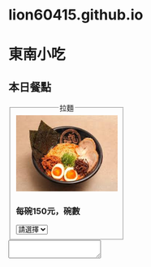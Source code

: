 # lion60415.github.io

<html lang="en">

<head>
  <meta charset="UTF-8">
  <style>
    .r1 {
      display: inline-block;
    }
  </style>

</head>

<body>
  <div>
    <h1>東南小吃</h1>
    <h2>本日餐點</h2>
  </div>

  <div>
    <fieldset class="r1">
      <legend align="center">拉麵</legend>
      <img width="200px" height="150px"
        src="12.jfif">
      <h3>每碗150元，碗數</h3>
      <select id="r">
        <option value="0" selected>請選擇</option>
        <option value="1">1</option>
        <option value="2">2</option>
        <option value="3">3</option>
        <option value="4">4</option>

      </select>
    </fieldset>
    <fieldset class="r1">
      <legend align="center">排骨飯</legend>
      <img width="200px" height="150px"
        src="13.jfif">
      <h3>每碗100元，碗數</h3>
      <select id="p">
        <option value="0" selected>請選擇</option>
        <option value="1">1</option>
        <option value="2">2</option>
        <option value="3">3</option>
        <option value="4">4</option>

      </select>
    </fieldset>
    <fieldset class="r1">
      <legend align="center">滷肉飯</legend>
      <img width="200px" height="150px"
        src="14.jfif">
      <h3>每碗60元，碗數</h3>
      <select id="d">
        <option value="0" selected>請選擇</option>
        <option value="1">1</option>
        <option value="2">2</option>
        <option value="3">3</option>
        <option value="4">4</option>

      </select>
    </fieldset>
    <input type="button" id="submit" value="結帳">
    
  </div>
  <textarea id="s1" width="300px" height="300px" ></textarea>

  <script src="https://code.jquery.com/jquery-1.10.2.js"></script>
  <script language="javascript">
    $("#submit").click(function () {
      var sum = 0;
      var str="您點了\n";
      var select1 = $("#r").val();
      var select2 = $("#p").val();
      var select3 = $("#d").val();
      if (select1 !=0)
      {
        str+="拉麵(150) X "+select1+"碗="+(select1*150)+"\n";
      }
      if (select2 !=0)
      {
        str+="排骨飯(100) X "+select2+"碗="+(select2*100)+"\n";
      }
      if (select3 !=0)
      {
        str+="滷肉飯(60) X "+select3+"碗="+(select3*60)+"\n";
      }
      sum = select1 * 150 + select2 * 100 + select3 * 60;
      str+="合計:"+sum+"元";
  
      console.log(sum);
      $("#s1").val(str);

    });
  </script>


</body>

</html>
